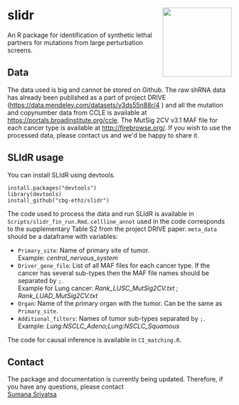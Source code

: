 # slidr <img src="https://github.com/cbg-ethz/slidr/blob/master/slidr.png" align="right" width="155 px"/>

An R package for identification of synthetic lethal partners for mutations from large perturbation screens.


## Data

The data used is big and cannot be stored on Github. The raw shRNA data has already been published as a part of project DRIVE (https://data.mendeley.com/datasets/y3ds55n88r/4 ) and all the mutation and copynumber data from CCLE is available at  https://portals.broadinstitute.org/ccle. The MutSig 2CV v3.1 MAF file for each cancer type is available at  http://firebrowse.org/. If you wish to use the processed data, please contact us and we'd be happy to share it. 


## SLIdR usage

You can install SLIdR using devtools.

```
install.packages("devtools") 
library(devtools) 
install_github("cbg-ethz/slidr")
```

The code used to process the data and run SLIdR is available in `Scripts/slidr_fin_run.Rmd`. `cellline_annot` used in the code corresponds to the supplementary Table S2 from the project DRIVE paper. `meta_data` should be a dataframe with variables:

  * `Primary_site`: Name of primary site of tumor. <br/> Example: _central_nervous_system_
  * `Driver_gene_file`: List of all MAF files for each cancer type. If the cancer has several sub-types then the MAF file names should be separated by `;`. <br/> Example for Lung cancer: _Rank_LUSC_MutSig2CV.txt ; Rank_LUAD_MutSig2CV.txt_ 
  * `Organ`: Name of the primary organ with the tumor. Can be the same as `Primary_site`.
  * `Additional_filters`: Names of tumor sub-types separated by `;`. <br/>
  Example: _Lung:NSCLC_Adeno;Lung:NSCLC_Squamous_

The code for causal inference is available in `CI_matching.R`. 

## Contact

The package and documentation is currently being updated. Therefore, if you have any questions, please contact <br/>
[Sumana Srivatsa](sumana.srivatsa@bsse.ethz.ch)
  
